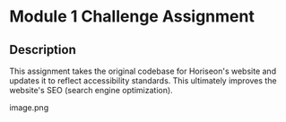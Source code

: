 # Module 1 Challenge Assignment

## Description

This assignment takes the original codebase for Horiseon's website and updates it to reflect accessibility standards. This ultimately improves the website's SEO (search engine optimization).

image.png